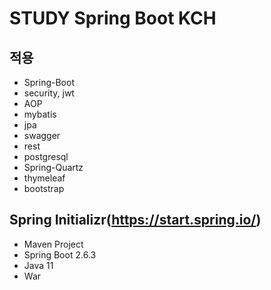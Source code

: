 # STUDY Spring Boot KCH

## 적용

* Spring-Boot
* security, jwt
* AOP
* mybatis
* jpa
* swagger
* rest
* postgresql
* Spring-Quartz
* thymeleaf
* bootstrap

## Spring Initializr(https://start.spring.io/)

* Maven Project
* Spring Boot 2.6.3
* Java 11
* War
